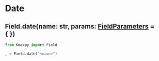 # Date

## Field.date(name: str, params: [FieldParameters](Fields.md#fieldparameters) = { })

```python
from Knexpy import Field

_ = Field.date("<name>")
```
